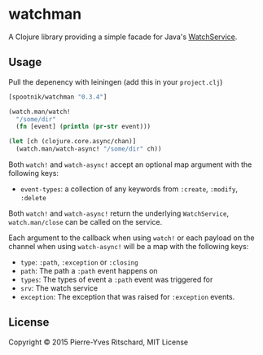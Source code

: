 # watchman

A Clojure library providing a simple facade for Java's [WatchService](http://docs.oracle.com/javase/8/docs/api/java/nio/file/WatchService.html).


## Usage

Pull the depenency with leiningen (add this in your `project.clj`)

```clojure
[spootnik/watchman "0.3.4"]
```


```clojure
(watch.man/watch!
  "/some/dir"
  (fn [event] (println (pr-str event)))

(let [ch (clojure.core.async/chan)]
  (watch.man/watch-async! "/some/dir" ch))
```

Both `watch!` and `watch-async!` accept an optional map argument with the following keys:

- `event-types`: a collection of any keywords from `:create`, `:modify`, `:delete`

Both `watch!` and `watch-async!` return the underlying `WatchService`, `watch.man/close` can
be called on the service.

Each argument to the callback when using `watch!` or each payload on the channel
when using `watch-async!` will be a map with the following keys:

- `type`: `:path`, `:exception` or `:closing`
- `path`: The path a `:path` event happens on
- `types`: The types of event a `:path` event was triggered for
- `srv`: The watch service
- `exception`: The exception that was raised for `:exception` events.

## License

Copyright © 2015 Pierre-Yves Ritschard, MIT License

